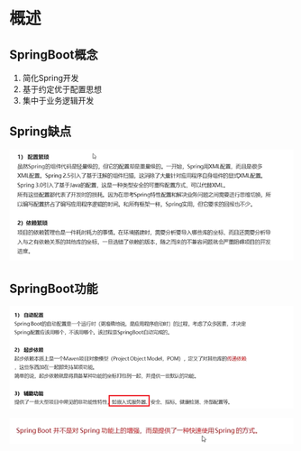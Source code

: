 

# 概述

## SpringBoot概念

1. 简化Spring开发
2. 基于约定优于配置思想
3. 集中于业务逻辑开发

## Spring缺点

![image-20240712083050551](./assets/image-20240712083050551.png) 

## SpringBoot功能

![image-20240712083451087](./assets/image-20240712083451087.png) 

![image-20240712083512115](./assets/image-20240712083512115.png)  



